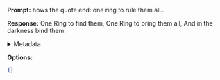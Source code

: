 **Prompt:**
hows the quote end: one ring to rule them all..

**Response:**
One Ring to find them,
One Ring to bring them all,
And in the darkness bind them.

<details><summary>Metadata</summary>

- Duration: 1779 ms
- Datetime: 2023-09-02T09:54:00.028718
- Model: gpt-3.5-turbo-0613

</details>

**Options:**
```json
{}
```

